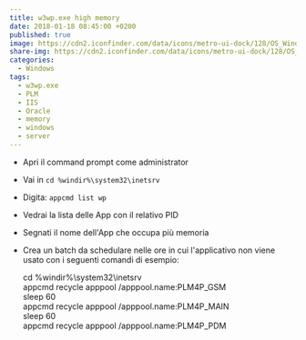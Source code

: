 ```yaml
---
title: w3wp.exe high memory
date: 2018-01-18 08:45:00 +0200
published: true
image: https://cdn2.iconfinder.com/data/icons/metro-ui-dock/128/OS_Windows_8.png
share-img: https://cdn2.iconfinder.com/data/icons/metro-ui-dock/128/OS_Windows_8.png
categories:
  - Windows
tags:
  - w3wp.exe
  - PLM
  - IIS
  - Oracle
  - memory
  - windows
  - server
---
```

  - Apri il command prompt come administrator   
  - Vai in <code>cd %windir%\system32\inetsrv</code>   
  - Digita: <code>appcmd list wp</code>   
  - Vedrai la lista delle App con il relativo PID   
  - Segnati il nome dell'App che occupa più memoria   
  - Crea un batch da schedulare nelle ore in cui l'applicativo non viene usato con i seguenti comandi di esempio:   

	cd %windir%\system32\inetsrv   
	appcmd recycle apppool /apppool.name:PLM4P_GSM   
	sleep 60   
	appcmd recycle apppool /apppool.name:PLM4P_MAIN   
	sleep 60   
	appcmd recycle apppool /apppool.name:PLM4P_PDM   
	
